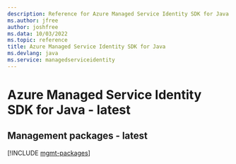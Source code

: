 ```yaml
---
description: Reference for Azure Managed Service Identity SDK for Java
ms.author: jfree
author: joshfree
ms.data: 10/03/2022
ms.topic: reference
title: Azure Managed Service Identity SDK for Java
ms.devlang: java
ms.service: managedserviceidentity
---
```

# Azure Managed Service Identity SDK for Java - latest

## Management packages - latest
[!INCLUDE [mgmt-packages](managed-service-identity-mgmt-index.md)]